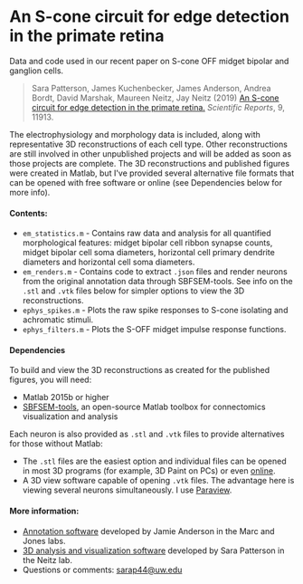 # An S-cone circuit for edge detection in the primate retina

 Data and code used in our recent paper on S-cone OFF midget bipolar and ganglion cells.

>Sara Patterson, James Kuchenbecker, James Anderson, Andrea Bordt, David Marshak, Maureen Neitz, Jay Neitz (2019) [An S-cone circuit for edge detection in the primate retina.][paper] *Scientific Reports*, 9, 11913.

The electrophysiology and morphology data is included, along with representative 3D reconstructions of each cell type. Other reconstructions are still involved in other unpublished projects and will be added as soon as those projects are complete. The 3D reconstructions and published figures were created in Matlab, but I've provided several alternative file formats that can be opened with free software or online (see Dependencies below for more info).
  

#### Contents:
* `em_statistics.m` - Contains raw data and analysis for all quantified morphological features: midget bipolar cell ribbon synapse counts, midget bipolar cell soma diameters, horizontal cell primary dendrite diameters and horizontal cell soma diameters.
* `em_renders.m` - Contains code to extract `.json` files and render neurons from the original annotation data through SBFSEM-tools. See info on the `.stl` and `.vtk` files below for simpler options to view the 3D reconstructions.
* `ephys_spikes.m` - Plots the raw spike responses to S-cone isolating and achromatic stimuli.
* `ephys_filters.m` - Plots the S-OFF midget impulse response functions.
  
#### Dependencies
To build and view the 3D reconstructions as created for the published figures, you will need:
* Matlab 2015b or higher
* [SBFSEM-tools][sbfsemrepo], an open-source Matlab toolbox for connectomics visualization and analysis

Each neuron is also provided as `.stl` and `.vtk` files to provide alternatives for those without Matlab:
* The `.stl` files are the easiest option and individual files can be opened in most 3D programs (for example, 3D Paint on PCs) or even [online][viewstl].
* A 3D view software capable of opening `.vtk` files. The advantage here is viewing several neurons simultaneously. I use [Paraview][paraview].

#### More information:
* [Annotation software][viking] developed by Jamie Anderson in the Marc and Jones labs.
* [3D analysis and visualization software][sbfsemrepo] developed by Sara Patterson in the Neitz lab.
* Questions or comments: sarap44@uw.edu


[sbfsemrepo]: <https://github.com/sarastokes/sbfsem-tools>
[viking]: <http://connectomes.utah.edu>
[paraview]: <https://paraview.org>
[paper]: <https://www.nature.com/articles/s41598-019-48042-2>
[viewstl]: <https://viewstl.com>